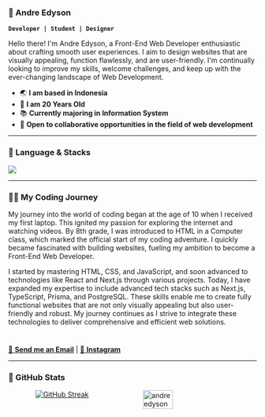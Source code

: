 ### 🤖 Andre Edyson

**`Developer | Student | Designer`**

Hello there! I'm Andre Edyson, a Front-End Web Developer enthusiastic about crafting smooth user experiences. I aim to design websites that are visually appealing, function flawlessly, and are user-friendly. I'm continually looking to improve my skills, welcome challenges, and keep up with the ever-changing landscape of Web Development.


- 🌏 **I am based in Indonesia**
- 🙋 **I am 20 Years Old**
- 📚 **Currently majoring in Information System**
- 🤝 **Open to collaborative opportunities in the field of web development**

---

### 🧰 Language & Stacks
<img src="https://skillicons.dev/icons?i=html,css,js,ts,react,nextjs,nodejs,tailwindcss,mysql,postgres,mongodb,prisma,git,github,vscode,postman,figma,supabase,vercel,vite&perline=10"/>

---
### 🧑‍💻 My Coding Journey
My journey into the world of coding began at the age of 10 when I received my first laptop. This ignited my passion for exploring the internet and watching videos. By 8th grade, I was introduced to HTML in a Computer class, which marked the official start of my coding adventure. I quickly became fascinated with building websites, fueling my ambition to become a Front-End Web Developer.

I started by mastering HTML, CSS, and JavaScript, and soon advanced to technologies like React and Next.js through various projects. Today, I have expanded my expertise to include advanced tech stacks such as Next.js, TypeScript, Prisma, and PostgreSQL. These skills enable me to create fully functional websites that are not only visually appealing but also user-friendly and robust. My journey continues as I strive to integrate these technologies to deliver comprehensive and efficient web solutions.

#

<a href="mailto:andreedyson31@gmail.com">📧 **Send me an Email**</a>
|
<a href="https://instagram.com/andreedyson">📸 **Instagram**</a>

---
### 🏢 GitHub Stats
<div style="display: flex; justify-content: space-around;">
  <a href="https://git.io/streak-stats"><img src="https://github-readme-streak-stats.herokuapp.com?user=andreedyson" alt="GitHub Streak" /></a>
  <img src="https://github-readme-stats.vercel.app/api/top-langs?username=andreedyson&show_icons=true&locale=en&layout=compact" alt="andreedyson" width="35%" />
</div>


